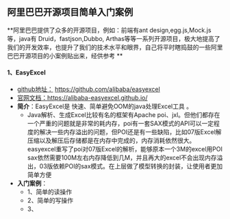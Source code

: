 ## 阿里巴巴开源项目简单入门案例

**阿里巴巴提供了众多的开源项目，例如：前端有ant design,egg.js,Mock.js等，java有 Druid，fastjson,Dubbo, Arthas等等一系列开源项目，极大地提高了我们的开发效率，也提升了我们的技术水平和眼界，自己将平时瞎捣鼓的一些阿里巴巴开源项目的小案例贴出来，经供参考 **

#### 1、EasyExcel

- [github地址：]( https://github.com/alibaba/easyexcel ) https://github.com/alibaba/easyexcel 
-  [官网文档：](https://alibaba-easyexcel.github.io/)https://alibaba-easyexcel.github.io/
- **简介**：EasyExcel是 快速、简单避免OOM的java处理Excel工具 。
  - Java解析、生成Excel比较有名的框架有Apache poi、jxl。但他们都存在一个严重的问题就是非常的耗内存，poi有一套SAX模式的API可以一定程度的解决一些内存溢出的问题，但POI还是有一些缺陷，比如07版Excel解压缩以及解压后存储都是在内存中完成的，内存消耗依然很大。easyexcel重写了poi对07版Excel的解析，能够原本一个3M的excel用POI sax依然需要100M左右内存降低到几M，并且再大的excel不会出现内存溢出，03版依赖POI的sax模式。在上层做了模型转换的封装，让使用者更加简单方便 
- **入门案例**：
  - 1、简单的读操作
  - 2、简单的写操作
  - 3、